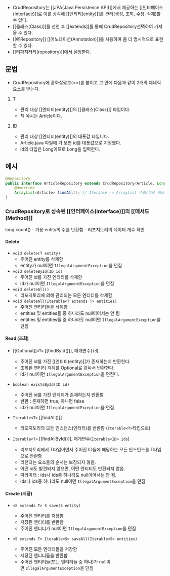 - CrudRepository는 [[JPA(Java Persistence API)]]에서 제공하는 [[인터페이스(Interface)]]로 이를 상속해 [[엔티티(entity)]]를 관리(생성, 조회, 수정, 삭제)할 수 있다.
- [[클래스(Class)]]를 선언 후 [[extends]]를 통해 CrudRepository선택하여 가져올 수 있다.
- [[@Repository]] [[어노테이션(Annotation)]]를 사용하여 좀 더 명시적으로 표현할 수 있다.
- [[리파지터리(repository)]]에서 설정한다.

## 문법

- CrudRepository에 홑화살괄호(<>)를 붙이고 그 안에 다음과 같이 2개의 제네릭 요소를 받는다.

1. T
	 - 관리 대상 [[엔티티(entity)]]의 [[클래스(Class)]] 타입이다. 
	 - 책 예시는 Article이다.

3. ID
	- 관리 대상 [[엔티티(entity)]]의 대푯값 타입니다. 
	- Article.java 파일에 가 보면 id를 대푯값으로 지정했다.
	- id의 타입은 Long이므로 Long을 입력한다.

## 예시

```java
@Repository
public interface ArticleRepository extends CrudRepository<Article, Long> { // CrudRepository를 상속
    @Override  
    ArrayList<Article> findAll(); // Iterable -> ArrayList 수정(다운 캐스팅)
}
```

### CrudRepository로 상속된 [[인터페이스(Interface)]]의 [[메서드(Method)]]

long count()
    - 가용 entity의 수를 반환함
    - 리포지토리의 데이터 개수 확인

#### Delete

- `void delete(T entity)`
    - 주어진 entity를 삭제함
    - entity가 null이면 `IllegalArgumentException`을 던짐
- `void deleteById(ID id)`
    - 주어진 id를 가진 엔티티를 삭제함
    - id가 null이면 `IllegalArgumentException`을 던짐
- `void deleteAll()`
    - 리포지토리에 의해 관리되는 모든 엔티티를 삭제함
- `void deleteAll(Iterable<? extends T> entities)`
    - 주어진 엔티티들을 삭제함
    - entities 및 entities들 중 하나라도 null이어서는 안 됨
    - entities 및 entities들 중 하나라도 null이면 `IllegalArgumentException`을 던짐

#### Read (조회)

- [[Optional]]`<T>` [[findById()]], 매개변수(`id`)
	- 주어진 id를 가진 [[엔티티(entity)]]가 존재하는지 반환한다.
	- 조회된 엔티티 객체를 Optional로 감싸서 반환한다.
	- id가 null이면 `IllegalArgumentException`을 던진다.

- `boolean existsById(ID id)`
    - 주어진 id를 가진 엔티티가 존재하는지 반환함
    - 반환 : 존재하면 true, 아니면 false
    - id가 null이면 `IllegalArgumentException`을 던짐
    
- `Iterable<T>` [[findAll()]]
	- 리포지토리의 모든 인스턴스(엔티티)를 반환함 (`Iterable<T>`타입으로)
    
- `Iterable<T>` [[findAllById()]], 매개변수(`Iterable<ID> ids`)
    - 리포지토리에서 T타입이면서 주어진 ID들에 해당하는 모든 인스턴스를 T타입으로 반환함
    - 리턴되는 요소들의 순서는 보장되지 않음.
    - 어떤 id도 발견되지 않으면, 어떤 엔티티도 반환되지 않음.
    - 파라미터 : ids나 ids중 하나라도 null이어서는 안 됨.
    - ids나 ids중 하나라도 null이면 `IllegalArgumentException`을 던짐

#### Create (저장)

- `<S extends T> S save(S entity)`
    - 주어진 엔티티를 저장함
    - 저장된 엔티티를 반환함
    - 주어진 엔티티가 null이면 `IllegalArgumentException`을 던짐
    
- `<S extends T> Iterable<S> saveAll(Iterable<S> entities)`
    - 주어진 모든 엔티티들을 저장함
    - 저장된 엔티티들을 반환함
    - 주어진 엔티티들(또는 엔티티들 중 하나)가 null이면 `IllegalArgumentException`을 던짐

